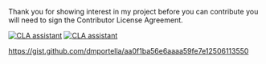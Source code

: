 Thank you for showing interest in my project before you can contribute you will need to sign the Contributor License Agreement.

[![CLA assistant](https://cla-assistant.io/readme/badge/dmportella/qilbot)](https://cla-assistant.io/dmportella/qilbot)
[![CLA assistant](https://img.shields.io/badge/CLA-Click%20to%20sign-pink.svg)](https://cla-assistant.io/dmportella/qilbot)

https://gist.github.com/dmportella/aa0f1ba56e6aaaa59fe7e12506113550